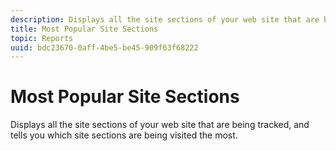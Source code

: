 ```yaml
---
description: Displays all the site sections of your web site that are being tracked, and tells you which site sections are being visited the most.
title: Most Popular Site Sections
topic: Reports
uuid: bdc23670-0aff-4be5-be45-909f63f68222
---
```


# Most Popular Site Sections

Displays all the site sections of your web site that are being tracked, and tells you which site sections are being visited the most.

